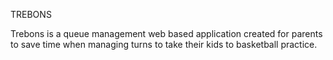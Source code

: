 TREBONS

Trebons is a queue management web based application created for parents to save time when managing turns to take their kids to basketball practice.
